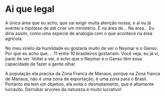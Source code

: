 # Ai que legal

A única área que eu acho, que vai exigir muita atenção nossa,
e aí eu já aventei a hipótese de até criar um ministério.
É na área de... Na área... Eu diria assim, como uma espécie
de analogia com o que acontece na área agrícola.

No meu xinélo da humildade eu gostaria muito de ver o Neymar
e o Ganso. Por que eu acho que.... 11 entre 10 brasileiros gostariam.
Você veja, eu já vi, parei de ver. Voltei a ver, e acho que o Neymar
e o Ganso têm essa capacidade de fazer a gente olhar.

A população ela precisa da Zona Franca de Manaus, porque na Zona
franca de Manaus, não é uma zona de exportação, é uma zona para
o Brasil. Portanto ela tem um objetivo, ela evita o desmatamento,
que é altamente lucravito. Derrubar arvores da natureza é muito
lucrativo!

